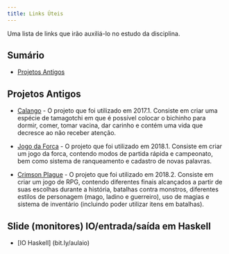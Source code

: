```yaml
---
title: Links Úteis
---
```


Uma lista de links que irão auxiliá-lo no estudo da disciplina.

## Sumário

- [Projetos Antigos](#projetos-antigos)

## Projetos Antigos

- [Calango](https://github.com/JuanBarros2/Calango) - O projeto que foi utilizado em 2017.1. Consiste em criar uma espécie de tamagotchi em que é possível colocar o bichinho para dormir, comer, tomar vacina, dar carinho e contém uma vida que decresce ao não receber atenção.

- [Jogo da Forca](https://github.com/JRobsonJr/ProjetoPLP) - O projeto que foi utilizado em 2018.1. Consiste em criar um jogo da forca, contendo modos de partida rápida e campeonato, bem como sistema de ranqueamento e cadastro de novas palavras.

- [Crimson Plague](https://github.com/LukeHxH/crimson-plague) - O projeto que foi utilizado em 2018.2. Consiste em criar um jogo de RPG, contendo diferentes finais alcançados a partir de suas escolhas durante a história, batalhas contra monstros, diferentes estilos de personagem (mago, ladino e guerreiro), uso de magias e sistema de inventário (incluindo poder utilizar itens em batalhas).

## Slide (monitores) IO/entrada/saída em Haskell
- [IO Haskell] (bit.ly/aulaio)
